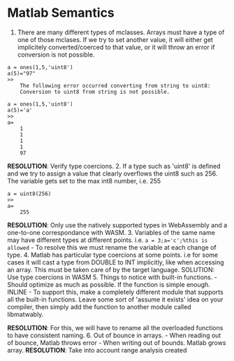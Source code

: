 # Matlab Semantics

1. There are many different types of mclasses. Arrays must have a type of one of
  those mclases. If we try to set another value, it will either get implicitely
  converted/coerced to that value, or it will throw an error if conversion is
  not possible.
 
```
a = ones(1,5,'uint8')
a(5)="97"
>>
	The following error occurred converting from string to uint8:
	Conversion to uint8 from string is not possible.	
```
```
a = ones(1,5,'uint8')
a(5)='a'
>>
a=
	1
	1
	1
	1
	97
```
__RESOLUTION__: Verify type coercions. 
2. If a type such as 'uint8' is defined and we try to assign a value that
   clearly overflows the uint8 such as 256.
   The variable gets set to the max int8 number, i.e. 255 
```
a = uint8(256)
>>
a=
	255
```
__RESOLUTION__: Only use the natively supported types in WebAssembly and a
one-to-one correspondance with WASM.
3. Variables of the same name may have different types at different points. i.e. 
	`a = 3;a='c';%this is allowed`
	- To resolve this we must rename the variable at each change of type.
4. Matlab has particular type coercions at some points. i.e for some cases it
   will cast a type from DOUBLE to INT implicitly, like when accessing an array.
   This must be taken care of by the target language.
   SOLUTION: Use type coercions in WASM
5. Things to notice with built-in functions.
	- Should optimize as much as possible. If the function is simple enough.
	  INLINE
	- To support this, make a completely different module that supports all the
	  built-in functions. Leave some sort of 'assume it exists' idea on your
	  compiler, then simply add the function to another module called
	  libmatwably.

__RESOLUTION__: 	For this, we will have to rename all the overloaded functions
					to have consistent naming.
6. Out of bounce in arrays.
	- When reading out of bounce, Matlab throws error
	- When writing out of bounds. Matlab grows array.
__RESOLUTION__: Take into account range analysis created

